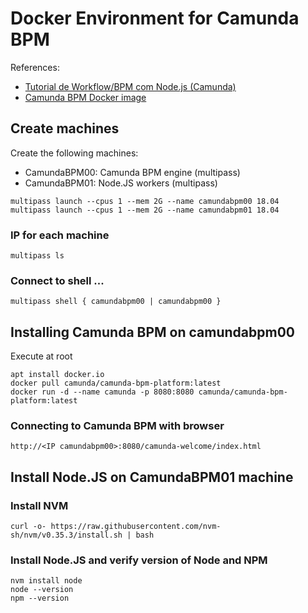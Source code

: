 # Docker Environment for Camunda BPM

References:

- [Tutorial de Workflow/BPM com Node.js (Camunda)](https://www.luiztools.com.br/post/tutorial-de-workflow-bpm-com-node-js-camunda/)
- [Camunda BPM Docker image](https://hub.docker.com/r/camunda/camunda-bpm-platform)

## Create machines

Create the following machines:

- CamundaBPM00: Camunda BPM engine (multipass)
- CamundaBPM01: Node.JS workers (multipass)

```
multipass launch --cpus 1 --mem 2G --name camundabpm00 18.04
multipass launch --cpus 1 --mem 2G --name camundabpm01 18.04
```

### IP for each machine

```
multipass ls
```

### Connect to shell ...

```
multipass shell { camundabpm00 | camundabpm00 }
```

## Installing Camunda BPM on camundabpm00

Execute at root

```
apt install docker.io
docker pull camunda/camunda-bpm-platform:latest
docker run -d --name camunda -p 8080:8080 camunda/camunda-bpm-platform:latest
```

### Connecting to Camunda BPM with browser

```
http://<IP camundabpm00>:8080/camunda-welcome/index.html
```

## Install Node.JS on CamundaBPM01 machine

### Install NVM

```
curl -o- https://raw.githubusercontent.com/nvm-sh/nvm/v0.35.3/install.sh | bash
```

### Install Node.JS and verify version of Node and NPM

```
nvm install node
node --version
npm --version
```


